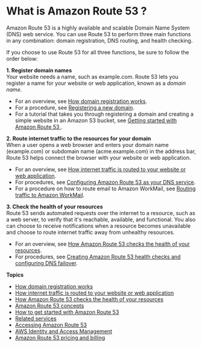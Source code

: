 # What is Amazon Route 53 ?<a name="Welcome"></a>

Amazon Route 53 is a highly available and scalable Domain Name System \(DNS\) web service\. You can use Route 53 to perform three main functions in any combination: domain registration, DNS routing, and health checking\. 

If you choose to use Route 53 for all three functions, be sure to follow the order below:

**1\. Register domain names**  
Your website needs a name, such as example\.com\. Route 53 lets you register a name for your website or web application, known as a *domain name*\.  
+ For an overview, see [How domain registration works](welcome-domain-registration.md)\.
+ For a procedure, see [Registering a new domain](domain-register.md)\.
+ For a tutorial that takes you through registering a domain and creating a simple website in an Amazon S3 bucket, see [Getting started with Amazon Route 53 ](getting-started.md)\.

**2\. Route internet traffic to the resources for your domain**  
When a user opens a web browser and enters your domain name \(example\.com\) or subdomain name \(acme\.example\.com\) in the address bar, Route 53 helps connect the browser with your website or web application\.  
+ For an overview, see [How internet traffic is routed to your website or web application](welcome-dns-service.md)\.
+ For procedures, see [Configuring Amazon Route 53 as your DNS service](dns-configuring.md)\.
+ For a procedure on how to route email to Amazon WorkMail, see [Routing traffic to Amazon WorkMail](routing-to-workmail.md)\. 

**3\. Check the health of your resources**  
Route 53 sends automated requests over the internet to a resource, such as a web server, to verify that it's reachable, available, and functional\. You also can choose to receive notifications when a resource becomes unavailable and choose to route internet traffic away from unhealthy resources\.   
+ For an overview, see [How Amazon Route 53 checks the health of your resources](welcome-health-checks.md)\.
+ For procedures, see [Creating Amazon Route 53 health checks and configuring DNS failover](dns-failover.md)\. 

**Topics**
+ [How domain registration works](welcome-domain-registration.md)
+ [How internet traffic is routed to your website or web application](welcome-dns-service.md)
+ [How Amazon Route 53 checks the health of your resources](welcome-health-checks.md)
+ [Amazon Route 53 concepts](route-53-concepts.md)
+ [How to get started with Amazon Route 53](welcome-how-to-get-started.md)
+ [Related services](welcome-related-services.md)
+ [Accessing Amazon Route 53](welcome-accessing-route-53.md)
+ [AWS Identity and Access Management](IAMRoute53.md)
+ [Amazon Route 53 pricing and billing](Route53Pricing.md)